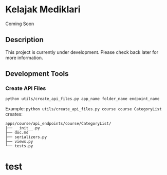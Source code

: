 # Kelajak Mediklari

Coming Soon

## Description

This project is currently under development. Please check back later for more information.

## Development Tools

### Create API Files

```bash
python utils/create_api_files.py app_name folder_name endpoint_name
```

Example: `python utils/create_api_files.py course course CategoryList` creates:
```
apps/course/api_endpoints/course/CategoryList/
├── __init__.py
├── doc.md
├── serializers.py
├── views.py
└── tests.py
```
# test
